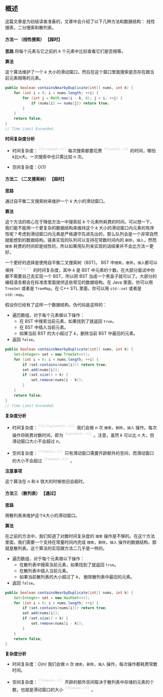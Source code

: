 ## 概述
这篇文章是为初级读者准备的，文章中会介绍了以下几种方法和数据结构：
线性搜索，二分搜索和散列表。

#### 方法一 （线性搜索） 【超时】

**思路**
将每个元素与它之前的 *k* 个元素中比较查看它们是否相等。

**算法**

这个算法维护了一个 *k* 大小的滑动窗口，然后在这个窗口里面搜索是否存在跟当前元素相等的元素。

```Java []
public boolean containsNearbyDuplicate(int[] nums, int k) {
    for (int i = 0; i < nums.length; ++i) {
        for (int j = Math.max(i - k, 0); j < i; ++j) {
            if (nums[i] == nums[j]) return true;
        }
    }
    return false;
}
// Time Limit Exceeded.
```

**时间复杂度分析**

* 时间复杂度：![O(n\min(k,n)) ](./p__O_n_min_k,n___.png) 
每次搜索都要花费 ![O(\min(k,n)) ](./p__O_min_k,_n___.png)  的时间，哪怕*k*比*n*大，一次搜索中也只需比较 *n* 次。

* 空间复杂度：*O(1)*

#### 方法二 （二叉搜索树） 【超时】

**思路**

通过自平衡二叉搜索树来维护一个 *k* 大小的滑动窗口。

**算法**

这个方法的核心在于降低方法一中搜索前 *k* 个元素所耗费的时间。可以想一下，我们能不能用一个更复杂的数据结构来维持这个 *k* 大小的滑动窗口内元素的有序性呢？考虑到滑动窗口内元素是严格遵守先进先出的，那么队列会是一个非常自然就能想到的数据结构。链表实现的队列可以支持在常数时间内的 `删除`，`插入`，然而 `搜索` 耗费的时间却是线性的，所以如果用队列来实现的话结果并不会比方法一更好。

一个更好的选择是使用自平衡二叉搜索树（BST)。 BST 中`搜索`，`删除`，`插入`都可以保持 ![O(\logk) ](./p__O_log_k__.png)  的时间复杂度，其中 *k* 是 BST 中元素的个数。在大部分面试中你都不需要自己去实现一个 BST，所以把 BST 当成一个黑盒子就可以了。大部分的编程语言都会在标准库里面提供这些常见的数据结构。在 Java 里面，你可以用 `TreeSet` 或者是 `TreeMap`。在 C++ STL 里面，你可以用 `std::set` 或者是 `std::map`。

假设你已经有了这样一个数据结构，伪代码是这样的：

* 遍历数组，对于每个元素做以下操作：
    * 在 BST 中搜索当前元素，如果找到了就返回 `true`。
    * 在 BST 中插入当前元素。
    * 如果当前 BST 的大小超过了 *k*，删除当前 BST 中最旧的元素。
* 返回 `false`。

```Java []
public boolean containsNearbyDuplicate(int[] nums, int k) {
    Set<Integer> set = new TreeSet<>();
    for (int i = 0; i < nums.length; ++i) {
        if (set.contains(nums[i])) return true;
        set.add(nums[i]);
        if (set.size() > k) {
            set.remove(nums[i - k]);
        }
    }
    return false;
}
// Time Limit Exceeded.
```

**复杂度分析**

* 时间复杂度：![O(n\log(\min(k,n))) ](./p__O_n_log__min_k,n____.png) 
我们会做 *n* 次 `搜索`，`删除`，`插入` 操作。每次操作将耗费对数时间，即为 ![\log(\min(k,n)) ](./p__log__min_k,_n___.png) 。注意，虽然 *k* 可以比 *n* 大，但滑动窗口大小不会超过 *n*。

* 空间复杂度：![O(\min(n,k)) ](./p__O_min_n,k___.png) 
只有滑动窗口需要开辟额外的空间，而滑动窗口的大小不会超过 ![O(\min(n,k)) ](./p__O_min_n,k___.png) 。

**注意事项**

这个算法在 *n* 和 *k* 很大的时候依旧会超时。

#### 方法三 （散列表） 【通过】

**思路**

用散列表来维护这个*k*大小的滑动窗口。

**算法**

在之前的方法中，我们知道了对数时间复杂度的 `搜索` 操作是不够的。在这个方法里面，我们需要一个支持在常量时间内完成 `搜索`，`删除`，`插入` 操作的数据结构，那就是散列表。这个算法的实现跟方法二几乎是一样的。

* 遍历数组，对于每个元素做以下操作：
    * 在散列表中搜索当前元素，如果找到了就返回 `true`。
    * 在散列表中插入当前元素。
    * 如果当前散列表的大小超过了 *k*， 删除散列表中最旧的元素。
* 返回 `false`。

```Java []
public boolean containsNearbyDuplicate(int[] nums, int k) {
    Set<Integer> set = new HashSet<>();
    for (int i = 0; i < nums.length; ++i) {
        if (set.contains(nums[i])) return true;
        set.add(nums[i]);
        if (set.size() > k) {
            set.remove(nums[i - k]);
        }
    }
    return false;
}
```

**复杂度分析**

* 时间复杂度：*O(n)*
我们会做 *n* 次 `搜索`，`删除`，`插入` 操作，每次操作都耗费常数时间。

* 空间复杂度：![O(\min(n,k)) ](./p__O_min_n,_k___.png) 
开辟的额外空间取决于散列表中存储的元素的个数，也就是滑动窗口的大小 ![O(\min(n,k)) ](./p__O_min_n,k___.png) 。